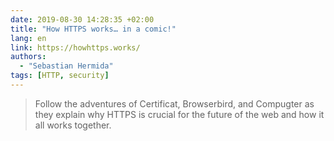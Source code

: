 ```yaml
---
date: 2019-08-30 14:28:35 +02:00
title: "How HTTPS works… in a comic!"
lang: en
link: https://howhttps.works/
authors:
  - "Sebastian Hermida"
tags: [HTTP, security]
---
```


> Follow the adventures of Certificat, Browserbird, and Compugter as they explain why HTTPS is crucial for the future of the web and how it all works together.
